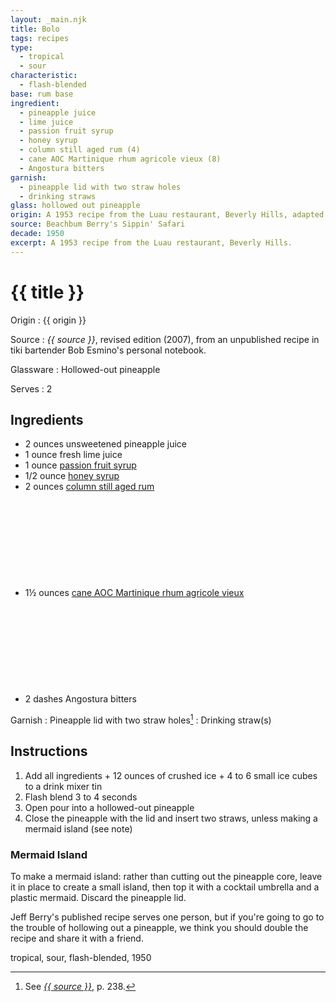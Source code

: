 ```yaml
---
layout: _main.njk
title: Bolo
tags: recipes
type:
  - tropical
  - sour
characteristic:
  - flash-blended
base: rum base
ingredient:
  - pineapple juice
  - lime juice
  - passion fruit syrup
  - honey syrup
  - column still aged rum (4)
  - cane AOC Martinique rhum agricole vieux (8)
  - Angostura bitters
garnish:
  - pineapple lid with two straw holes
  - drinking straws
glass: hollowed out pineapple
origin: A 1953 recipe from the Luau restaurant, Beverly Hills, adapted from Don the Beachcomber's Pi-Yi by the Luau's ex-Beachcomber bartenders. Jeff Berry speculates that Ray Buhen may have had a hand in the adaptation.
source: Beachbum Berry's Sippin' Safari
decade: 1950
excerpt: A 1953 recipe from the Luau restaurant, Beverly Hills.
---
```

<!-- markdownlint-disable MD025 -->
# {{ title }}
<!-- markdownlint-enable MD025 -->

Origin
  : {{ origin }}

Source
  : <cite><span data-pagefind-filter="Source">{{ source }}</span></cite>, revised edition (2007), from an unpublished recipe in tiki bartender Bob Esmino's personal notebook.

Glassware
  : <span data-pagefind-filter="Glassware">Hollowed-out pineapple</span>

Serves
  : 2

## Ingredients

* 2 ounces unsweetened pineapple juice
* 1 ounce fresh lime juice
* 1 ounce [passion fruit syrup](/mixes/passion-fruit-syrup/)
* 1/2 ounce [honey syrup](/mixes/honey-syrup/)
* 2 ounces [column still aged rum](/rums/08-rum-column-still-aged/)<icon-l space="1em" label="(4)" class="bigger"><span class="with-icon"><svg class="icon"><use href="/assets/images/icons/circle-4.svg#circle-4"></use></svg></span></icon-l>
* 1&frac12; ounces [cane AOC Martinique rhum agricole vieux](/rums/04-rhum-cane-aoc-martinique-rhum-agricole-vieux/)<icon-l space="1em" label="(8)" class="bigger"><span class="with-icon"><svg class="icon"><use href="/assets/images/icons/circle-8.svg#circle-8"></use></svg></span></icon-l>
* 2 dashes Angostura bitters

Garnish
  : <span data-pagefind-filter="Garnish">Pineapple lid with two straw holes</span>[^1]
  : <span data-pagefind-filter="Garnish">Drinking straw(s)</span>

[^1]: See <cite><a href="https://www.smugglerscovesf.com/store/smugglers-cove-exotic-cocktails-rum-and-the-cult-of-tiki-signed" target="_blank" rel="external noopener"><span data-pagefind-filter="Source">{{ source }}</span></a></cite>, p. 238.

## Instructions

1. Add all ingredients + 12 ounces of crushed ice + 4 to 6 small ice cubes to a drink mixer tin
2. Flash blend 3 to 4 seconds
3. Open pour into a hollowed-out pineapple
4. Close the pineapple with the lid and insert two straws, unless making a mermaid island (see note)

<tiki-callout type="tip">

### Mermaid Island

  To make a mermaid island: rather than cutting out the pineapple core, leave it in place to create a small island, then top it with a cocktail umbrella and a plastic mermaid. Discard the pineapple lid.

</tiki-callout>

<tiki-callout type="note">

  Jeff Berry's published recipe serves one person, but if you're going to go to the trouble of hollowing out a pineapple, we think you should double the recipe and share it with a friend.

</tiki-callout>

<div
  data-cat[0]="Drink"
  data-type[0]="Tropical"
  data-type[1]="Sour"
  data-char[0]="Flash-blended"
  data-base[0]="Rum/Cane spirits"
  data-ingredient[0]="Pineapple juice, unsweetened"
  data-ingredient[1]="Lime juice"
  data-ingredient[2]="Passion fruit syrup"
  data-ingredient[3]="Honey syrup"
  data-ingredient[4]="Column still aged rum [4]"
  data-ingredient[5]="Cane AOC Martinique rhum agricole vieux [8]"
  data-ingredient[6]="Angostura bitters"
  data-origin[0]="Ray Buhen"
  data-origin[1]="Bob Esmino"
  data-origin[2]="Luau, Beverly Hills"
  data-glass[0]="Pineapple"
  data-decade[0]="1950"
  data-pagefind-filter="
    Category[data-cat[0]],
    Type[data-type[0]],
    Type[data-type[1]],
    Characteristic[data-char[0]],
    Base[data-base[0]],
    Ingredient[data-ingredient[0]],
    Ingredient[data-ingredient[1]],
    Ingredient[data-ingredient[2]],
    Ingredient[data-ingredient[3]],
    Ingredient[data-ingredient[4]],
    Ingredient[data-ingredient[5]],
    Ingredient[data-ingredient[6]],
    Origin[data-origin[0]],
    Origin[data-origin[1]],
    Origin[data-origin[2]],
    Glassware[data-glass[0]],
    Decade[data-decade[0]]
  "
>
</div>

<div class="keywords" aria-hidden>tropical, sour, flash-blended, 1950</div>
